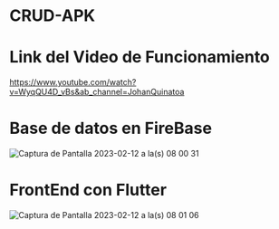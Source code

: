# CRUD-APK

# Link del Video de Funcionamiento
https://www.youtube.com/watch?v=WyqQU4D_vBs&ab_channel=JohanQuinatoa

# Base de datos en FireBase

![Captura de Pantalla 2023-02-12 a la(s) 08 00 31](https://user-images.githubusercontent.com/66568293/218312541-68fdfb62-7b06-4d52-a529-031114e9726b.png)

# FrontEnd con Flutter

![Captura de Pantalla 2023-02-12 a la(s) 08 01 06](https://user-images.githubusercontent.com/66568293/218312559-8f3739cc-e80b-46e9-895b-1425a9c5f25f.png)

